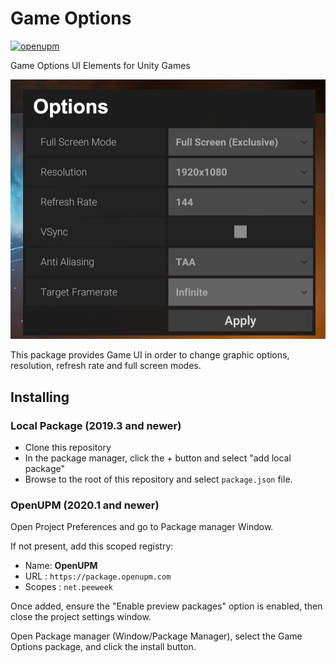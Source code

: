 # Game Options

[![openupm](https://img.shields.io/npm/v/net.peeweek.game-options?label=openupm&registry_uri=https://package.openupm.com)](https://openupm.com/packages/net.peeweek.game-options/)

Game Options UI Elements for Unity Games

![Game Options](https://raw.githubusercontent.com/peeweek/net.peeweek.game-options/master/Documentation%7E/game-options.png)

This package provides Game UI in order to change graphic options, resolution, refresh rate and full screen modes.

## Installing

### Local Package (2019.3 and newer)

* Clone this repository
* In the package manager, click the + button and select "add local package"
* Browse to the root of this repository and select `package.json` file.

### OpenUPM (2020.1 and newer)

Open Project Preferences and go to Package manager Window.

If not present, add this scoped registry:

* Name: **OpenUPM**
* URL : `https://package.openupm.com`
* Scopes : `net.peeweek`

Once added, ensure the "Enable preview packages" option is enabled, then close the project settings window.

Open Package manager (Window/Package Manager), select the Game Options package, and click the install button.
